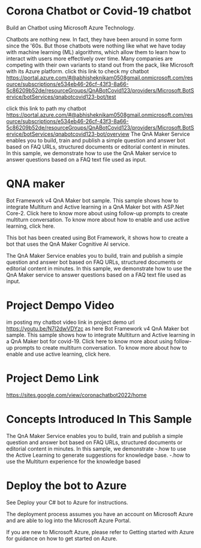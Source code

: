 # Corona Chatbot or Covid-19 chatbot
Build an Chatbot using Microsoft Azure Technology.

Chatbots are nothing new. In fact, they have been around in some form since the '60s. But those chatbots were nothing like what we have today with machine learning (ML) algorithms, which allow them to learn how to interact with users more effectively over time. Many companies are competing with their own variants to stand out from the pack, like Microsoft with its Azure platform. click this link to check my chatbot https://portal.azure.com/#@abhisheknikam0508gmail.onmicrosoft.com/resource/subscriptions/e534eb46-26cf-43f3-8a66-5c86209b52de/resourceGroups/QnABotCovid123/providers/Microsoft.BotService/botServices/qnabotcovid123-bot/test

click this link to path my chatbot https://portal.azure.com/#@abhisheknikam0508gmail.onmicrosoft.com/resource/subscriptions/e534eb46-26cf-43f3-8a66-5c86209b52de/resourceGroups/QnABotCovid123/providers/Microsoft.BotService/botServices/qnabotcovid123-bot/overview The QnA Maker Service enables you to build, train and publish a simple question and answer bot based on FAQ URLs, structured documents or editorial content in minutes. In this sample, we demonstrate how to use the QnA Maker service to answer questions based on a FAQ text file used as input.
 # QNA maker
 Bot Framework v4 QnA Maker bot sample. This sample shows how to integrate Multiturn and Active learning in a QnA Maker bot with ASP.Net Core-2. Click here to know more about using follow-up prompts to create multiturn conversation. To know more about how to enable and use active learning, click here.

This bot has been created using Bot Framework, it shows how to create a bot that uses the QnA Maker Cognitive AI service.

The QnA Maker Service enables you to build, train and publish a simple question and answer bot based on FAQ URLs, structured documents or editorial content in minutes. In this sample, we demonstrate how to use the QnA Maker service to answer questions based on a FAQ text file used as input.
# Project Dempo Video
im posting my chatbot video link in project demo url https://youtu.be/N7I2dwVDYzc as here Bot Framework v4 QnA Maker bot sample. This sample shows how to integrate Multiturn and Active learning in a QnA Maker bot for covid-19. Click here to know more about using follow-up prompts to create multiturn conversation. To know more about how to enable and use active learning, click here.

# Project Demo Link
https://sites.google.com/view/coronachatbot2022/home

# Concepts Introduced In This Sample
The QnA Maker Service enables you to build, train and publish a simple question and answer bot based on FAQ URLs, structured documents or editorial content in minutes. In this sample, we demonstrate -.how to use the Active Learning to generate suggestions for knowledge base. -.how to use the Multiturn experience for the knowledge based
 # Deploy the bot to Azure
 See Deploy your C# bot to Azure for instructions.

The deployment process assumes you have an account on Microsoft Azure and are able to log into the Microsoft Azure Portal.

If you are new to Microsoft Azure, please refer to Getting started with Azure for guidance on how to get started on Azure.
